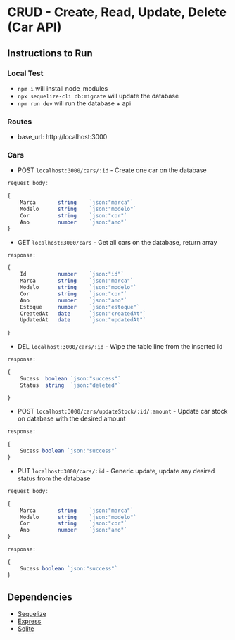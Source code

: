 # CRUD - Create, Read, Update, Delete (Car API)



## Instructions to Run

### Local Test
- `npm i` will install node_modules 
- `npx sequelize-cli db:migrate` will update the database
- `npm run dev` will run the database + api



### Routes
- base_url: http://localhost:3000

### Cars
 - POST `localhost:3000/cars/:id` -  Create one car on the database
```js
request body:

{
	Marca       string    `json:"marca"`
	Modelo      string    `json:"modelo"`
    Cor         string    `json:"cor"`
    Ano         number    `json:"ano"`
}
```
 - GET `localhost:3000/cars` - Get all cars on the database, return array

```js
response:

{
    Id          number    `json:"id"`
    Marca       string    `json:"marca"`
	Modelo      string    `json:"modelo"`
    Cor         string    `json:"cor"`
    Ano         number    `json:"ano"`
    Estoque     number    `json:"estoque"`
    CreatedAt   date      `json:"createdAt"`
    UpdatedAt   date      `json:"updatedAt"`
    
}
```
- DEL `localhost:3000/cars/:id` - Wipe the table line from the inserted id
```js
response:

{
    Sucess  boolean `json:"success"`
    Status  string  `json:"deleted"`

}
```
- POST `localhost:3000/cars/updateStock/:id/:amount` - Update car stock on database with the desired amount

```js
response:

{
    Sucess boolean `json:"success"`
}
```
- PUT `localhost:3000/cars/:id` - Generic update, update any desired status from the database
```js
request body:

{
	Marca       string    `json:"marca"`
	Modelo      string    `json:"modelo"`
    Cor         string    `json:"cor"`
    Ano         number    `json:"ano"`
}
```
```js
response:

{
    Sucess boolean `json:"success"`
}
```

## Dependencies
- [Sequelize](http://sequelize.org/)
- [Express](https://expressjs.com/pt-br/)
- [Sqlite](https://www.sqlite.org/index.html)